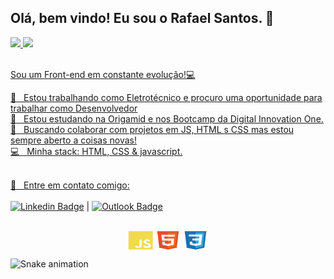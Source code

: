 ## Olá, bem vindo! Eu sou o Rafael Santos. 👋

<div> 
 
 <a href="https://github.com/Lucasantos-S">
  <img height="160em" src="https://github-readme-stats.vercel.app/api?username=rafaelsantos499&show_icons=true&theme=tokyonight"/>
 <img height="160em" src="https://github-readme-stats.vercel.app/api/top-langs/?username=rafaelsantos499&layout=compact&langs_count=16&theme=tokyonight"/>
</div>
 
 <br/> Sou um Front-end em constante evolução!:computer:

 :mag_right: &nbsp; Estou trabalhando como Eletrotécnico e procuro uma oportunidade para trabalhar como Desenvolvedor 
 <br/> :rocket: &nbsp; Estou  estudando na Origamid e nos Bootcamp da Digital Innovation One. 
 <br/> :purple_heart: &nbsp; Buscando colaborar com projetos em JS, HTML s CSS mas estou sempre aberto a coisas novas!
 <br/> :computer: &nbsp; Minha stack: HTML, CSS  & javascript.
 
  <br/> :email: &nbsp; Entre em contato comigo:  <br/>  <br/> [![Linkedin Badge](https://img.shields.io/badge/-RafaelSantos-blue?style=flat-square&logo=Linkedin&logoColor=white&link=https://www.linkedin.com/in/rafael-santos-21a504217)](https://www.linkedin.com/in/rafael-santos-21a504217) 
| [![Outlook Badge](https://img.shields.io/badge/Gmail-RafaelSantos-blue)](mailto:Rafaelsantos499@gmail.com)

<div align="center" style="display: inline_block"><br>
  <img align="center" alt="Lucas-Js" height="30" width="40" src="https://raw.githubusercontent.com/devicons/devicon/master/icons/javascript/javascript-plain.svg">
  <img align="center" alt="Lucas-HTML" height="30" width="40" src="https://raw.githubusercontent.com/devicons/devicon/master/icons/html5/html5-original.svg">
  <img align="center" alt="Lucas-CSS" height="30" width="40" src="https://raw.githubusercontent.com/devicons/devicon/master/icons/css3/css3-original.svg">
</div>

![Snake animation](https://github.com/rafaelsantos499/rafaelsantos499/blob/output/github-contribution-grid-snake.svg)







